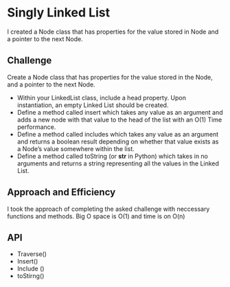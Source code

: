 # Singly Linked List 
I created a Node class that has properties for the value stored in Node and a pointer to the next Node.


## Challenge
Create a Node class that has properties for the value stored in the Node, and a pointer to the next Node.
- Within your LinkedList class, include a head property. Upon instantiation, an empty Linked List should be created.
- Define a method called insert which takes any value as an argument and adds a new node with that value to the head of the list with an O(1) Time performance.
- Define a method called includes which takes any value as an argument and returns a boolean result depending on whether that value exists as a Node’s value somewhere within the list.
- Define a method called toString (or __str__ in Python) which takes in no arguments and returns a string representing all the values in the Linked List.

## Approach and Efficiency 
I took the approach of completing the asked challenge with neccessary functions and methods. Big O space is O(1) and time is on O(n)

## API 
- Traverse()
- Insert()
- Include ()
- toStirng()
